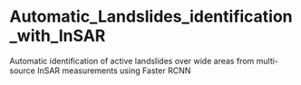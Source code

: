 # Automatic_Landslides_identification_with_InSAR
Automatic identification of active landslides over wide areas from multi-source InSAR measurements using Faster RCNN
